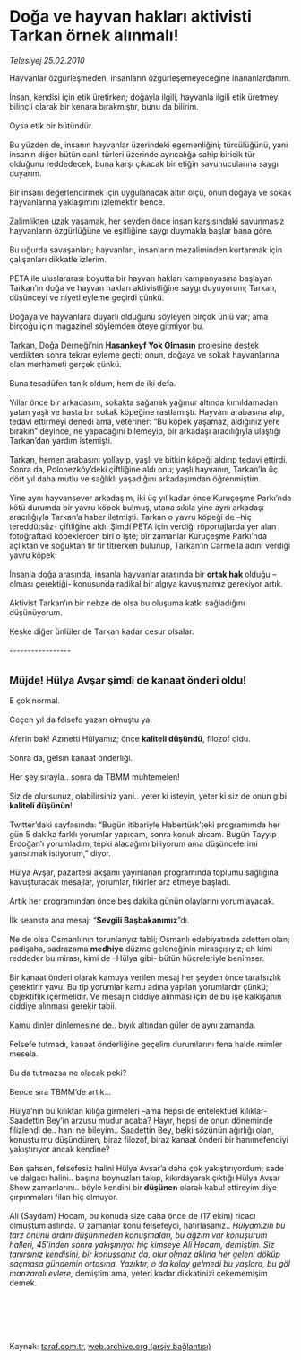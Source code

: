 # Doğa ve hayvan hakları aktivisti Tarkan örnek alınmalı!

*Telesiyej 25.02.2010*

<div class="taraf_structure_2col_1zq">
<div class="margen_n">



 <p>Hayvanlar özgürleşmeden, insanların özgürleşemeyeceğine inananlardanım. <br/><br/>İnsan, kendisi için etik üretirken; doğayla ilgili, hayvanla ilgili etik üretmeyi bilinçli olarak bir kenara bırakmıştır, bunu da bilirim. <br/><br/>Oysa etik bir bütündür. <br/><br/>Bu yüzden de, insanın hayvanlar üzerindeki egemenliğini; türcülüğünü, yani insanın diğer bütün canlı türleri üzerinde ayrıcalığa sahip biricik tür olduğunu reddedecek, buna karşı çıkacak bir etiğin savunucularına saygı duyarım. <br/><br/>Bir insanı değerlendirmek için uygulanacak altın ölçü, onun doğaya ve sokak hayvanlarına yaklaşımını izlemektir bence. <br/><br/>Zalimlikten uzak yaşamak, her şeyden önce insan karşısındaki savunmasız hayvanların özgürlüğüne ve eşitliğine saygı duymakla başlar bana göre. <br/><br/>Bu uğurda savaşanları; hayvanları, insanların mezaliminden kurtarmak için çalışanları dikkatle izlerim. <br/><br/>PETA ile uluslararası boyutta bir hayvan hakları kampanyasına başlayan Tarkan’ın doğa ve hayvan hakları aktivistliğine saygı duyuyorum; Tarkan, düşünceyi ve niyeti eyleme geçirdi çünkü. <br/><br/>Doğaya ve hayvanlara duyarlı olduğunu söyleyen birçok ünlü var; ama birçoğu için magazinel söylemden öteye gitmiyor bu. <br/><br/>Tarkan, Doğa Derneği’nin <b>Hasankeyf Yok Olmasın</b> projesine destek verdikten sonra tekrar eyleme geçti; onun, doğaya ve sokak hayvanlarına olan merhameti gerçek çünkü. <br/><br/>Buna tesadüfen tanık oldum, hem de iki defa. <br/><br/>Yıllar önce bir arkadaşım, sokakta sağanak yağmur altında kımıldamadan yatan yaşlı ve hasta bir sokak köpeğine rastlamıştı. Hayvanı arabasına alıp, tedavi ettirmeyi denedi ama, veteriner: “Bu köpek yaşamaz, aldığınız yere bırakın” deyince, ne yapacağını bilemeyip, bir arkadaşı aracılığıyla ulaştığı Tarkan’dan yardım istemişti. <br/><br/>Tarkan, hemen arabasını yollayıp, yaşlı ve bitkin köpeği aldırıp tedavi ettirdi. Sonra da, Polonezköy’deki çiftliğine aldı onu; yaşlı hayvanın, Tarkan’la üç dört yıl daha mutlu ve sağlıklı yaşadığını arkadaşımdan öğrenmiştim. <br/><br/>Yine aynı hayvansever arkadaşım, iki üç yıl kadar önce Kuruçeşme Parkı’nda kötü durumda bir yavru köpek bulmuş, utana sıkıla yine aynı arkadaşı aracılığıyla Tarkan’a haber iletmişti. Tarkan o yavru köpeği de –hiç tereddütsüz- çiftliğine aldı. Şimdi PETA için verdiği röportajlarda yer alan fotoğraftaki köpeklerden biri o işte; bir zamanlar Kuruçeşme Parkı’nda açlıktan ve soğuktan tir tir titrerken bulunup, Tarkan’ın Carmella adını verdiği yavru köpek. <br/><br/>İnsanla doğa arasında, insanla hayvanlar arasında bir <b>ortak hak </b>olduğu –olması gerektiği- konusunda radikal bir algıya kavuşmamız gerekiyor artık. <br/><br/>Aktivist Tarkan’ın bir nebze de olsa bu oluşuma katkı sağladığını düşünüyorum. <br/><br/>Keşke diğer ünlüler de Tarkan kadar cesur olsalar. <br/><br/>-----------------<b></b> <br/><br/><br/><strong><font size="4">Müjde! Hülya Avşar şimdi de kanaat önderi oldu!</font></strong> <br/><br/>E çok normal. <br/><br/>Geçen yıl da felsefe yazarı olmuştu ya. <br/><br/>Aferin bak! Azmetti Hülyamız; önce <b>kaliteli düşündü</b>, filozof oldu. <br/><br/>Sonra da, gelsin kanaat önderliği. <br/><br/>Her şey sırayla.. sonra da TBMM muhtemelen! <br/><br/>Siz de olursunuz, olabilirsiniz yani.. yeter ki isteyin, yeter ki siz de onun gibi <b>kaliteli düşünün</b>! <br/><br/>Twitter’daki sayfasında: “Bugün itibariyle Habertürk’teki programımda her gün 5 dakika farklı yorumlar yapıcam, sonra konuk alıcam. Bugün Tayyip Erdoğan’ı yorumladım, tepki alacağımı biliyorum ama düşüncelerimi yansıtmak istiyorum,” diyor. <br/><br/>Hülya Avşar, pazartesi akşamı yayınlanan programında toplumu sağlığına kavuşturacak mesajlar, yorumlar, fikirler arz etmeye başladı. <br/><br/>Artık her programından önce beş dakika günün olaylarını yorumlayacak. <br/><br/>İlk seansta ana mesaj: “<b>Sevgili Başbakanımız</b>”dı. <br/><br/>Ne de olsa Osmanlı’nın torunlarıyız tabii; Osmanlı edebiyatında adetten olan; padişaha, sadrazama <b>medhiye</b> düzme geleneğinin mirasçısıyız; eh kimi reddeder bu mirası, kimi de –Hülya gibi- bütün hücreleriyle benimser. <br/><br/>Bir kanaat önderi olarak kamuya verilen mesaj her şeyden önce tarafsızlık gerektirir yavu. Bu tip yorumlar kamu adına yapılan yorumlardır çünkü; objektiflik içermelidir. Ve mesajın ciddiye alınması için de bu işe kalkışanın ciddiye alınması gerekir tabii. <br/><br/>Kamu dinler dinlemesine de.. bıyık altından güler de aynı zamanda. <br/><br/>Felsefe tutmadı, kanaat önderliğine geçelim durumlarını fena halde mimler mesela. <br/><br/>Bu da tutmazsa ne olacak peki? <br/><br/>Bence sıra TBMM’de artık... <br/><br/>Hülya’nın bu kılıktan kılığa girmeleri –ama hepsi de entelektüel kılıklar- Saadettin Bey’in arzusu mudur acaba? Hayır, hepsi de onun döneminde filizlendi de.. hani ne bileyim.. Saadettin Bey, belki sözünün ağırlığı olan, konuştu mu düşündüren, biraz filozof, biraz kanaat önderi bir hanımefendiyi yakıştırıyor ancak kendine? <br/><br/>Ben şahsen, felsefesiz halini Hülya Avşar’a daha çok yakıştırıyordum; sade ve dalgacı halini.. başına boynuzları takıp, kıkırdayarak çıktığı Hülya Avşar Show zamanlarını.. böyle kendini bir<b> düşünen</b> olarak kabul ettireyim diye çırpınmaları filan hiç olmuyor. <br/><br/>Ali (Saydam) Hocam, bu konuda size daha önce de (17 ekim) ricacı olmuştum aslında. O zamanlar konu felsefeydi, hatırlasanız.. <i>Hülyamızın bu tarz önünü ardını düşünmeden konuşmaları, bu ağzım var konuşurum halleri, 45’inden sonra yakışmıyor hiç kimseye Ali Hocam, demiştim. Siz tanırsınız kendisini, bir konuşsanız da, olur olmaz aklına her geleni döküp saçmasa gündemin ortasına. Yazıktır, o da kolay gelmedi bu yaşlara, bu göl manzaralı evlere,</i> demiştim ama, yeteri kadar dikkatinizi çekememişim demek.</p>
<br/>
<br/>
<br/>



<br/>


<div id="taraf_not">
</div>

</div>


</div>

Kaynak: [taraf.com.tr](http://taraf.com.tr:80/makale/10235.htm), [web.archive.org (arşiv bağlantısı)](http://web.archive.org/web/20100302075026/http://taraf.com.tr:80/makale/10235.htm)
